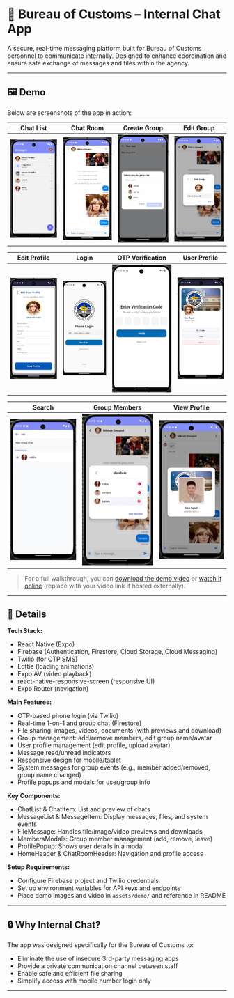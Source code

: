 # 🛃 Bureau of Customs – Internal Chat App

A secure, real-time messaging platform built for Bureau of Customs personnel to communicate internally. Designed to enhance coordination and ensure safe exchange of messages and files within the agency.

---

## 🖼️ Demo

Below are screenshots of the app in action:

|               Chat List                |               Chat Room                |               Create Group                |                Edit Group                |
| :------------------------------------: | :------------------------------------: | :---------------------------------------: | :--------------------------------------: |
| ![Chat List](assets/demo/chatlist.jpg) | ![Chat Room](assets/demo/chatroom.jpg) | ![Create Group](assets/demo/creategc.jpg) | ![Edit Group](assets/demo/editgroup.jpg) |

|                 Edit Profile                 |              Login              |      OTP Verification       |            User Profile             |
| :------------------------------------------: | :-----------------------------: | :-------------------------: | :---------------------------------: |
| ![Edit Profile](assets/demo/editprofile.jpg) | ![Login](assets/demo/login.jpg) | ![OTP](assets/demo/otp.jpg) | ![Profile](assets/demo/profile.jpg) |

|              Search               |               Group Members                |                 View Profile                 |
| :-------------------------------: | :----------------------------------------: | :------------------------------------------: |
| ![Search](assets/demo/search.jpg) | ![See Members](assets/demo/seemembers.jpg) | ![View Profile](assets/demo/viewprofile.jpg) |

> For a full walkthrough, you can [download the demo video](assets/demo/demo.mkv) or [watch it online](#) (replace with your video link if hosted externally).

---

## 📝 Details

**Tech Stack:**

- React Native (Expo)
- Firebase (Authentication, Firestore, Cloud Storage, Cloud Messaging)
- Twilio (for OTP SMS)
- Lottie (loading animations)
- Expo AV (video playback)
- react-native-responsive-screen (responsive UI)
- Expo Router (navigation)

**Main Features:**

- OTP-based phone login (via Twilio)
- Real-time 1-on-1 and group chat (Firestore)
- File sharing: images, videos, documents (with previews and download)
- Group management: add/remove members, edit group name/avatar
- User profile management (edit profile, upload avatar)
- Message read/unread indicators
- Responsive design for mobile/tablet
- System messages for group events (e.g., member added/removed, group name changed)
- Profile popups and modals for user/group info

**Key Components:**

- ChatList & ChatItem: List and preview of chats
- MessageList & MessageItem: Display messages, files, and system events
- FileMessage: Handles file/image/video previews and downloads
- MembersModals: Group member management (add, remove, leave)
- ProfilePopup: Shows user details in a modal
- HomeHeader & ChatRoomHeader: Navigation and profile access

**Setup Requirements:**

- Configure Firebase project and Twilio credentials
- Set up environment variables for API keys and endpoints
- Place demo images and video in `assets/demo/` and reference in README

---

## 🔒 Why Internal Chat?

The app was designed specifically for the Bureau of Customs to:

- Eliminate the use of insecure 3rd-party messaging apps
- Provide a private communication channel between staff
- Enable safe and efficient file sharing
- Simplify access with mobile number login only

---
